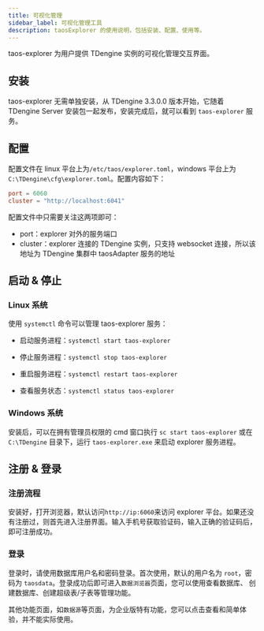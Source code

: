 ```yaml
---
title: 可视化管理
sidebar_label: 可视化管理工具
description: taosExplorer 的使用说明，包括安装、配置、使用等。
---
```


taos-explorer 为用户提供 TDengine 实例的可视化管理交互界面。

## 安装

taos-explorer 无需单独安装，从 TDengine 3.3.0.0 版本开始，它随着 TDengine Server 安装包一起发布，安装完成后，就可以看到 `taos-explorer` 服务。

## 配置

配置文件在 linux 平台上为`/etc/taos/explorer.toml`，windows 平台上为`C:\TDengine\cfg\explorer.toml`。配置内容如下：

``` toml
port = 6060
cluster = "http://localhost:6041"
```

配置文件中只需要关注这两项即可：

- port：explorer 对外的服务端口
- cluster：explorer 连接的 TDengine 实例，只支持 websocket 连接，所以该地址为 TDengine 集群中 taosAdapter 服务的地址

## 启动 & 停止

### Linux 系统

使用 `systemctl` 命令可以管理 taos-explorer 服务：

- 启动服务进程：`systemctl start taos-explorer`

- 停止服务进程：`systemctl stop taos-explorer`

- 重启服务进程：`systemctl restart taos-explorer`

- 查看服务状态：`systemctl status taos-explorer`

### Windows 系统

安装后，可以在拥有管理员权限的 cmd 窗口执行 `sc start taos-explorer` 或在 `C:\TDengine` 目录下，运行 `taos-explorer.exe` 来启动 explorer 服务进程。

## 注册 & 登录

### 注册流程

安装好，打开浏览器，默认访问`http://ip:6060`来访问 explorer 平台。如果还没有注册过，则首先进入注册界面。输入手机号获取验证码，输入正确的验证码后，即可注册成功。

### 登录

登录时，请使用数据库用户名和密码登录。首次使用，默认的用户名为 `root`，密码为 `taosdata`。登录成功后即可进入`数据浏览器`页面，您可以使用查看数据库、 创建数据库、创建超级表/子表等管理功能。

其他功能页面，如`数据源`等页面，为企业版特有功能，您可以点击查看和简单体验，并不能实际使用。

